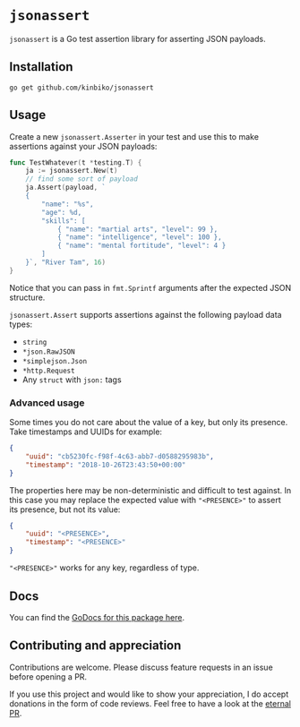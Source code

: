 # `jsonassert`

`jsonassert` is a Go test assertion library for asserting JSON payloads.

## Installation

```
go get github.com/kinbiko/jsonassert
```

## Usage

Create a new `jsonassert.Asserter` in your test and use this to make assertions against your JSON payloads:

```go
func TestWhatever(t *testing.T) {
    ja := jsonassert.New(t)
    // find some sort of payload
    ja.Assert(payload, `
    {
        "name": "%s",
        "age": %d,
        "skills": [
            { "name": "martial arts", "level": 99 },
            { "name": "intelligence", "level": 100 },
            { "name": "mental fortitude", "level": 4 }
        ]
    }`, "River Tam", 16)
}
```

Notice that you can pass in `fmt.Sprintf` arguments after the expected JSON structure.

`jsonassert.Assert` supports assertions against the following payload data types:

- `string`
- `*json.RawJSON`
- `*simplejson.Json`
- `*http.Request`
- Any `struct` with `json:` tags

### Advanced usage

Some times you do not care about the value of a key, but only its presence. Take timestamps and UUIDs for example:

```json
{
    "uuid": "cb5230fc-f98f-4c63-abb7-d0588295983b",
    "timestamp": "2018-10-26T23:43:50+00:00"
}
```

The properties here may be non-deterministic and difficult to test against.
In this case you may replace the expected value with `"<PRESENCE>"` to assert its presence, but not its value:

```json
{
    "uuid": "<PRESENCE>",
    "timestamp": "<PRESENCE>"
}
```

`"<PRESENCE>"` works for any key, regardless of type.

## Docs

You can find the [GoDocs for this package here](https://godoc.org/github.com/kinbiko/jsonassert).

## Contributing and appreciation

Contributions are welcome. Please discuss feature requests in an issue before opening a PR.

If you use this project and would like to show your appreciation, I do accept donations in the form of code reviews. Feel free to have a look at the [eternal PR](https://github.com/kinbiko/jsonassert/pulls/1).
